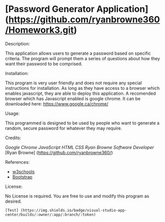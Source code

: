 # [Password Generator Application] (https://github.com/ryanbrowne360/Homework3.git)

Description:

This application allows users to generate a password based on specific criteria. The program will prompt them a series of questions about how they want their password to be comprised. 

Installation:

This program is very user friendly and does not require any special instructions for installation. As long as they have access to a browser which enables javascript, they are able to deploy this application.
A recomended browser which has Javascript enabled is google chrome. It can be downloaded here: https://www.google.ca/chrome/

Usage:

This programmed is designed to be used by people who want to generate a random, secure password for whatever they may require.

Credits:

*Google Chrome*
*JavaScript*
*HTML*
*CSS*
*Ryan Browne Software Developer* [Ryan Browne] (https://github.com/ryanbrowne360/)

References:

- [w3schools](https://www.w3schools.com/)
- [Bootstrap](https://getbootstrap.com/docs/4.4/getting-started/introduction/)

License:

No License is required. You are free to use and modify this program as desired.

	[Test] (https://img.shields.io/badge/visual-studio-app-center/builds/:owner/:app/:branch/:token)